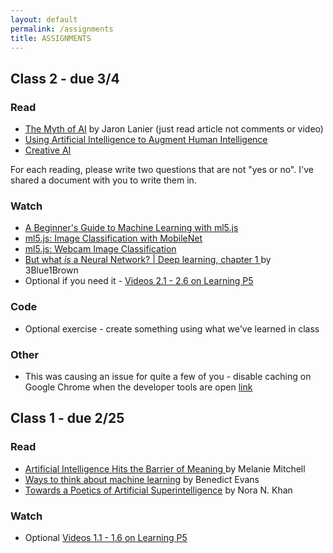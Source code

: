 ```yaml
---
layout: default
permalink: /assignments
title: ASSIGNMENTS
---
```


## Class 2 - due 3/4

### Read
* [The Myth of AI](https://www.edge.org/conversation/the-myth-of-ai) by Jaron Lanier (just read article not comments or video)
* [Using Artificial Intelligence to Augment Human Intelligence](https://distill.pub/2017/aia/)
* [Creative AI](https://medium.com/@creativeai/creativeai-9d4b2346faf3)

For each reading, please write two questions that are not "yes or no". I've shared a document with you to write them in. 


### Watch
* [A Beginner's Guide to Machine Learning with ml5.js](https://youtu.be/jmznx0Q1fP0)
* [ml5.js: Image Classification with MobileNet](https://youtu.be/yNkAuWz5lnY)
* [ml5.js: Webcam Image Classification](https://youtu.be/D9BoBSkLvFo)
* [But what *is* a Neural Network? | Deep learning, chapter 1
](https://youtu.be/aircAruvnKk) by 3Blue1Brown
* Optional if you need it - [Videos 2.1 - 2.6 on Learning P5](https://www.youtube.com/playlist?list=PLRqwX-V7Uu6Zy51Q-x9tMWIv9cueOFTFA)

### Code
  * Optional exercise - create something using what we've learned in class

### Other
  * This was causing an issue for quite a few of you - disable caching on Google Chrome when the developer tools are open [link](https://www.scorchsoft.com/blog/force-chrome-clear-cache/)

## Class 1 - due 2/25

### Read
* [Artificial Intelligence Hits the Barrier of Meaning
](https://www.nytimes.com/2018/11/05/opinion/artificial-intelligence-machine-learning.html) by Melanie Mitchell
* [Ways to think about machine learning](https://www.ben-evans.com/benedictevans/2018/06/22/ways-to-think-about-machine-learning-8nefy) by Benedict Evans
* [Towards a Poetics
of Artificial Superintelligence](https://medium.com/after-us/towards-a-poetics-of-artificial-superintelligence-ebff11d2d249) by Nora N. Khan

### Watch

* Optional [Videos 1.1 - 1.6 on Learning P5](https://www.youtube.com/playlist?list=PLRqwX-V7Uu6Zy51Q-x9tMWIv9cueOFTFA)